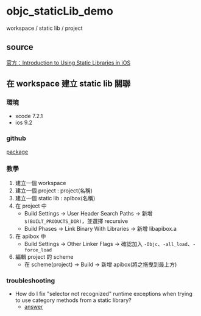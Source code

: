 # objc_staticLib_demo
workspace / static lib / project

## source

[官方：Introduction to Using Static Libraries in iOS](https://developer.apple.com/library/ios/technotes/iOSStaticLibraries/Introduction.html#//apple_ref/doc/uid/TP40012554-CH1-SW1)

## 在 workspace 建立 static lib 關聯

### 環境
- xcode 7.2.1
- ios 9.2

### github
[package](https://github.com/jhaoheng/objc_staticLib_demo/)

### 教學
1. 建立一個 workspace
2. 建立一個 project : project(名稱)
3. 建立一個 static lib : apibox(名稱)
4. 在 project 中
	- Build Settings -> User Header Search Paths -> 新增 `$(BUILT_PRODUCTS_DIR)`，並選擇 recursive
	- Build Phases -> Link Binary With Libraries -> 新增 libapibox.a
5. 在 apibox 中
	- Build Settings -> Other Linker Flags -> 確認加入 `-Objc`、`-all_load`、`-force_load`
6. 編輯 project 的 scheme
	- 在 scheme(project) -> Build -> 新增 apibox(將之拖曳到最上方)

	
### troubleshooting

- How do I fix "selector not recognized" runtime exceptions when trying to use category methods from a static library?
	- [answer](https://developer.apple.com/library/mac/qa/qa1490/_index.html)
